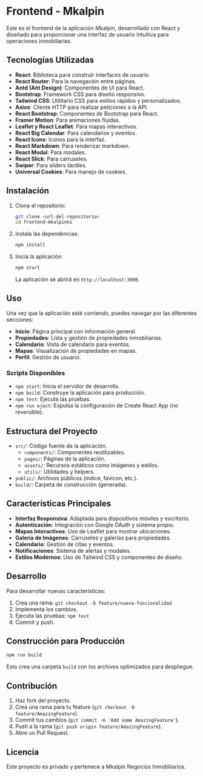 # Frontend - Mkalpin

Este es el frontend de la aplicación Mkalpin, desarrollado con React y diseñado para proporcionar una interfaz de usuario intuitiva para operaciones inmobiliarias.

## Tecnologías Utilizadas

- **React**: Biblioteca para construir interfaces de usuario.
- **React Router**: Para la navegación entre páginas.
- **Antd (Ant Design)**: Componentes de UI para React.
- **Bootstrap**: Framework CSS para diseño responsivo.
- **Tailwind CSS**: Utilitario CSS para estilos rápidos y personalizados.
- **Axios**: Cliente HTTP para realizar peticiones a la API.
- **React Bootstrap**: Componentes de Bootstrap para React.
- **Framer Motion**: Para animaciones fluidas.
- **Leaflet y React Leaflet**: Para mapas interactivos.
- **React Big Calendar**: Para calendarios y eventos.
- **React Icons**: Iconos para la interfaz.
- **React Markdown**: Para renderizar markdown.
- **React Modal**: Para modales.
- **React Slick**: Para carruseles.
- **Swiper**: Para sliders táctiles.
- **Universal Cookies**: Para manejo de cookies.

## Instalación

1. Clona el repositorio:
   ```bash
   git clone <url-del-repositorio>
   cd frontend-mkalpinni
   ```

2. Instala las dependencias:
   ```bash
   npm install
   ```

3. Inicia la aplicación:
   ```bash
   npm start
   ```

   La aplicación se abrirá en `http://localhost:3000`.

## Uso

Una vez que la aplicación esté corriendo, puedes navegar por las diferentes secciones:

- **Inicio**: Página principal con información general.
- **Propiedades**: Lista y gestión de propiedades inmobiliarias.
- **Calendario**: Vista de calendario para eventos.
- **Mapas**: Visualización de propiedades en mapas.
- **Perfil**: Gestión de usuario.

### Scripts Disponibles

- `npm start`: Inicia el servidor de desarrollo.
- `npm build`: Construye la aplicación para producción.
- `npm test`: Ejecuta las pruebas.
- `npm run eject`: Expulsa la configuración de Create React App (no reversible).

## Estructura del Proyecto

- `src/`: Código fuente de la aplicación.
  - `components/`: Componentes reutilizables.
  - `pages/`: Páginas de la aplicación.
  - `assets/`: Recursos estáticos como imágenes y estilos.
  - `utils/`: Utilidades y helpers.
- `public/`: Archivos públicos (índice, favicon, etc.).
- `build/`: Carpeta de construcción (generada).

## Características Principales

- **Interfaz Responsiva**: Adaptada para dispositivos móviles y escritorio.
- **Autenticación**: Integración con Google OAuth y sistema propio.
- **Mapas Interactivos**: Uso de Leaflet para mostrar ubicaciones.
- **Galería de Imágenes**: Carruseles y galerías para propiedades.
- **Calendario**: Gestión de citas y eventos.
- **Notificaciones**: Sistema de alertas y modales.
- **Estilos Modernos**: Uso de Tailwind CSS y componentes de diseño.

## Desarrollo

Para desarrollar nuevas características:

1. Crea una rama: `git checkout -b feature/nueva-funcionalidad`
2. Implementa los cambios.
3. Ejecuta las pruebas: `npm test`
4. Commit y push.

## Construcción para Producción

```bash
npm run build
```

Esto crea una carpeta `build` con los archivos optimizados para despliegue.

## Contribución

1. Haz fork del proyecto.
2. Crea una rama para tu feature (`git checkout -b feature/AmazingFeature`).
3. Commit tus cambios (`git commit -m 'Add some AmazingFeature'`).
4. Push a la rama (`git push origin feature/AmazingFeature`).
5. Abre un Pull Request.

## Licencia

Este proyecto es privado y pertenece a Mkalpin Negocios Inmobiliarios.